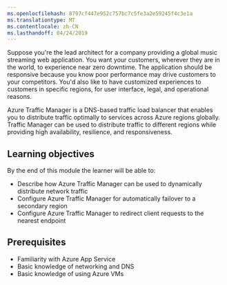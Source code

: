 ```yaml
---
ms.openlocfilehash: 8797cf447e952c757bc7c5fe3a2e59245f4c3e1a
ms.translationtype: MT
ms.contentlocale: zh-CN
ms.lasthandoff: 04/24/2019
---
```

Suppose you're the lead architect for a company providing a global music streaming web application. You want your customers, wherever they are in the world, to experience near zero downtime. The application should be responsive because you know poor performance may drive customers to your competitors. You'd also like to have customized experiences to customers in specific regions, for user interface, legal, and operational reasons.

Azure Traffic Manager is a DNS-based traffic load balancer that enables you to distribute traffic optimally to services across Azure regions globally. Traffic Manager can be used to distribute traffic to different regions while providing high availability, resilience, and responsiveness.

## <a name="learning-objectives"></a>Learning objectives

By the end of this module the learner will be able to:

- Describe how Azure Traffic Manager can be used to dynamically distribute network traffic
- Configure Azure Traffic Manager for automatically failover to a secondary region
- Configure Azure Traffic Manager to redirect client requests to the nearest endpoint

## <a name="prerequisites"></a>Prerequisites

- Familiarity with Azure App Service  
- Basic knowledge of networking and DNS
- Basic knowledge of using Azure VMs